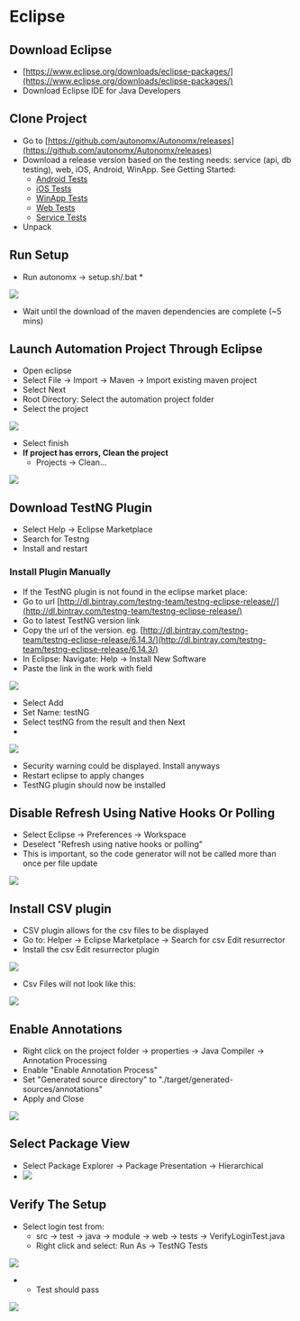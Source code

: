 # Eclipse

## Download Eclipse

* [https://www.eclipse.org/downloads/eclipse-packages/](https://www.eclipse.org/downloads/eclipse-packages/)
* Download Eclipse IDE for Java Developers

## Clone Project

* Go to [https://github.com/autonomx/Autonomx/releases](https://github.com/autonomx/Autonomx/releases)
* Download a release version based on the testing needs: service (api, db testing), web, iOS, Android, WinApp. See Getting Started:
  * [Android Tests](https://docs.autonomx.io/getting-started/android-tests)
  * [iOS Tests](https://docs.autonomx.io/getting-started/ios-tests)
  * [WinApp Tests](https://docs.autonomx.io/getting-started/winapp-tests)
  * [Web Tests](https://docs.autonomx.io/getting-started/web-tests)
  * [Service Tests](https://docs.autonomx.io/getting-started/service-tests)
* Unpack

## Run Setup

* Run autonomx -> setup.sh/.bat
  *

![](<../../.gitbook/assets/image (73).png>)

* Wait until the download of the maven dependencies are complete (\~5 mins)

## Launch Automation Project Through Eclipse

* Open eclipse
* Select File → Import → Maven → Import existing maven project
* Select Next
* Root Directory: Select the automation project folder
* Select the project

![](../../.gitbook/assets/image.png)

* Select finish
* **If project has errors, Clean the project**
  * Projects -> Clean...

![](<../../.gitbook/assets/image (46).png>)

## Download TestNG Plugin

* Select Help -> Eclipse Marketplace
* Search for Testng
* Install and restart



### Install Plugin Manually

* If the TestNG plugin is not found in the eclipse market place:
* Go to url [http://dl.bintray.com/testng-team/testng-eclipse-release//](http://dl.bintray.com/testng-team/testng-eclipse-release/)
* Go to latest TestNG version link
* Copy the url of the version. eg. [http://dl.bintray.com/testng-team/testng-eclipse-release/6.14.3/](http://dl.bintray.com/testng-team/testng-eclipse-release/6.14.3/)
* In Eclipse: Navigate: Help -> Install New Software
* Paste the link in the work with field

![](<../../.gitbook/assets/image (16).png>)

* Select Add
* Set Name: testNG
* Select testNG from the result and then Next
*

![](<../../.gitbook/assets/image (17).png>)

* Security warning could be displayed. Install anyways
* Restart eclipse to apply changes
* TestNG plugin should now be installed

## Disable Refresh Using Native Hooks Or Polling

* Select Eclipse -> Preferences -> Workspace
* Deselect "Refresh using native hooks or polling"
* This is important, so the code generator will not be called more than once per file update

![](<../../.gitbook/assets/image (18).png>)



## Install CSV plugin

* CSV plugin allows for the csv files to be displayed&#x20;
* Go to: Helper -> Eclipse Marketplace -> Search for csv Edit resurrector
* Install the csv Edit resurrector plugin

![](<../../.gitbook/assets/image (20).png>)

* Csv Files will not look like this:

![](<../../.gitbook/assets/image (21).png>)

## Enable Annotations

* Right click on the project folder -> properties -> Java Compiler -> Annotation Processing
* Enable "Enable Annotation Process"
* Set "Generated source directory" to "./target/generated-sources/annotations"
* Apply and Close

![](<../../.gitbook/assets/image (7).png>)

## Select Package View

* Select Package Explorer → Package Presentation → Hierarchical
* ![](<../../.gitbook/assets/image (1).png>)

## Verify The Setup

* Select login test from:
  * src → test → java → module -> web -> tests → VerifyLoginTest.java
  * Right click and select: Run As → TestNG Tests

![](<../../.gitbook/assets/image (2).png>)

*
  * Test should pass

![](<../../.gitbook/assets/image (3).png>)

